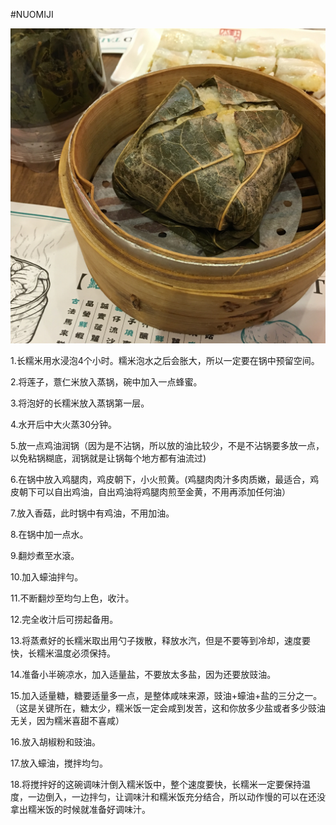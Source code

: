 #NUOMIJI

![image](https://github.com/alexwan316/Food/blob/main/%E6%88%90%E5%93%81/nuomiji/nuomiji.jpeg)

1.长糯米用水浸泡4个小时。糯米泡水之后会胀大，所以一定要在锅中预留空间。

2.将莲子，薏仁米放入蒸锅，碗中加入一点蜂蜜。

3.将泡好的长糯米放入蒸锅第一层。

4.水开后中大火蒸30分钟。

5.放一点鸡油润锅（因为是不沾锅，所以放的油比较少，不是不沾锅要多放一点，以免粘锅糊底，润锅就是让锅每个地方都有油流过)

6.在锅中放入鸡腿肉，鸡皮朝下，小火煎黄。(鸡腿肉肉汁多肉质嫩，最适合，鸡皮朝下可以自出鸡油，自出鸡油将鸡腿肉煎至金黄，不用再添加任何油）

7.放入香菇，此时锅中有鸡油，不用加油。

8.在锅中加一点水。

9.翻炒煮至水滾。

10.加入蠔油拌勻。

11.不断翻炒至均匀上色，收汁。

12.完全收汁后可捞起备用。

13.将蒸煮好的长糯米取出用勺子拨散，释放水汽，但是不要等到冷却，速度要快，长糯米温度必须保持。

14.准备小半碗凉水，加入适量盐，不要放太多盐，因为还要放豉油。

15.加入适量糖，糖要适量多一点，是整体咸味来源，豉油+蠔油+盐的三分之一。（这是关键所在，糖太少，糯米饭一定会咸到发苦，这和你放多少盐或者多少豉油无关，因为糯米喜甜不喜咸）

16.放入胡椒粉和豉油。

17.放入蠔油，搅拌均匀。

18.将搅拌好的这碗调味汁倒入糯米饭中，整个速度要快，长糯米一定要保持温度，一边倒入，一边拌匀，让调味汁和糯米饭充分结合，所以动作慢的可以在还没拿出糯米饭的时候就准备好调味汁。
